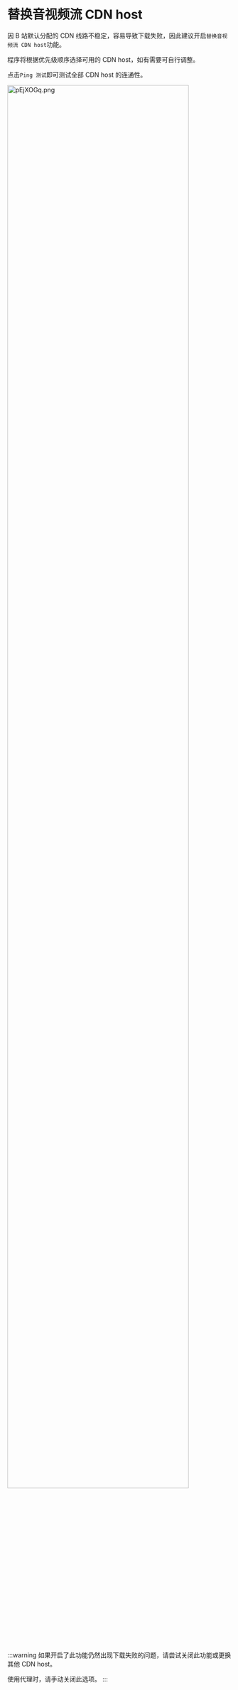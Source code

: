 # 替换音视频流 CDN host
因 B 站默认分配的 CDN 线路不稳定，容易导致下载失败，因此建议开启`替换音视频流 CDN host`功能。

程序将根据优先级顺序选择可用的 CDN host，如有需要可自行调整。

点击`Ping 测试`即可测试全部 CDN host 的连通性。

<img src="https://s21.ax1x.com/2025/05/16/pEjXOGq.png" alt="pEjXOGq.png" style="width: 90%;">

:::warning
如果开启了此功能仍然出现下载失败的问题，请尝试关闭此功能或更换其他 CDN host。  

使用代理时，请手动关闭此选项。
:::